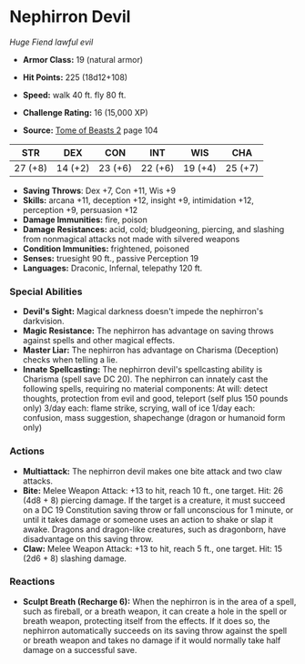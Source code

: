 # Nephirron Devil

*Huge* *Fiend* *lawful evil*

- **Armor Class:** 19 (natural armor)
- **Hit Points:** 225 (18d12+108)
- **Speed:** walk 40 ft. fly 80 ft.

- **Challenge Rating:** 16 (15,000 XP)
- **Source:** [Tome of Beasts 2](https://koboldpress.com/kpstore/product/tome-of-beasts-2-for-5th-edition) page 104

| STR | DEX | CON | INT | WIS | CHA |
| --- | --- | --- | --- | --- | --- |
| 27 (+8) | 14 (+2) | 23 (+6) | 22 (+6) | 19 (+4) | 25 (+7) |

- **Saving Throws**: Dex +7, Con +11, Wis +9
- **Skills:** arcana +11, deception +12, insight +9, intimidation +12, perception +9, persuasion +12
- **Damage Immunities:** fire, poison
- **Damage Resistances:** acid, cold; bludgeoning, piercing, and slashing from nonmagical attacks not made with silvered weapons
- **Condition Immunities:** frightened, poisoned
- **Senses:** truesight 90 ft., passive Perception 19
- **Languages:** Draconic, Infernal, telepathy 120 ft.

### Special Abilities

- **Devil's Sight:** Magical darkness doesn't impede the nephirron's darkvision.
- **Magic Resistance:** The nephirron has advantage on saving throws against spells and other magical effects.
- **Master Liar:** The nephirron has advantage on Charisma (Deception) checks when telling a lie.
- **Innate Spellcasting:** The nephirron devil's spellcasting ability is Charisma (spell save DC 20). The nephirron can innately cast the following spells, requiring no material components:
At will: detect thoughts, protection from evil and good, teleport (self plus 150 pounds only)
3/day each: flame strike, scrying, wall of ice
1/day each: confusion, mass suggestion, shapechange (dragon or humanoid form only)

### Actions

- **Multiattack:** The nephirron devil makes one bite attack and two claw attacks.
- **Bite:** Melee Weapon Attack: +13 to hit, reach 10 ft., one target. Hit: 26 (4d8 + 8) piercing damage. If the target is a creature, it must succeed on a DC 19 Constitution saving throw or fall unconscious for 1 minute, or until it takes damage or someone uses an action to shake or slap it awake. Dragons and dragon-like creatures, such as dragonborn, have disadvantage on this saving throw.
- **Claw:** Melee Weapon Attack: +13 to hit, reach 5 ft., one target. Hit: 15 (2d6 + 8) slashing damage.

### Reactions

- **Sculpt Breath (Recharge 6):** When the nephirron is in the area of a spell, such as fireball, or a breath weapon, it can create a hole in the spell or breath weapon, protecting itself from the effects. If it does so, the nephirron automatically succeeds on its saving throw against the spell or breath weapon and takes no damage if it would normally take half damage on a successful save.


